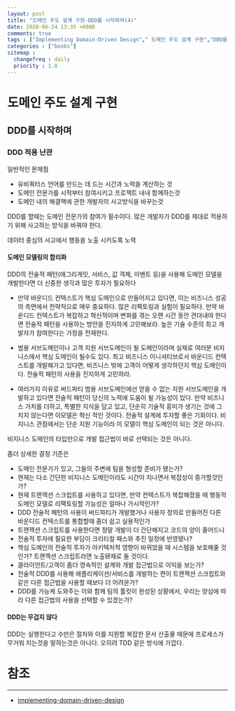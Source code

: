 ```yaml
---
layout: post
title: "도메인 주도 설계 구현-DDD를 시작하며(4)"
date: 2020-06-24 13:35 +0900
comments: true
tags : ["Implementing Domain-Driven Design"," 도메인 주도 설계 구현","DDD를 시작하며"]
categories : ["books"]
sitemap :
  changefreq : daily
  priority : 1.0
---
```


# 도메인 주도 설계 구현

## DDD를 시작하며

### DDD 적용 난관

일반적인 문제점 

* 유비쿼터스 언어를 만드는 데 드는 시간과 노력을 계산하는 것
* 도메인 전문가를 시작부터 참여시키고 프로젝트 내내 함께하는것
* 도메인 내의 해결책에 관한 개발자의 사고방식을 바꾸는것

DDD를 할때는 도메인 전문가의 참여가 필수이다. 많은 개발자가 DDD를 제대로 적용하기 위해 사고하는 방식을 바꿔야 한다.

데이터 중심의 사고에서 행동을 노출 시키도록 노력

#### 도메인 모델링의 합리화

DDD의 전술적 패턴(애그리게잇, 서비스, 값 객체, 이벤트 등)을 사용해 도메인 모델을 개발한다면 더 신중한 생각과 많은 투자가 필요하다

* 만약 바운디드 컨텍스트가 핵심 도메인으로 만들어지고 있다면, 이는 비즈니스 성공의 측면에서 전략적으로 매우 중요하다. 
많은 리팩토링과 실험이 필요하다. 만약 바운디드 컨텍스트가 복잡하고 혁신적이며 변화를 겪는 오랜 시간 동안 견뎌내야 한다면
전술적 패턴을 사용하는 방안을 진지하게 고민해보라. 높은 기술 수준의 최고 개발자가 참여한다는 가정을 전재한다.

* 범용 서브도메인이나 고객 지원 서브도메인이 될 도메인이라며 실제로 여러분 비지니스에서 핵심 도메인이 될수도 있다.
최고 비즈니스 이니셔티브로서 바운디드 컨텍스트를 개발해가고 있다면, 비즈니스 밖에 고객이 어떻게 생각하던지 핵심 도메인이다.
전술적 패턴의 사용을 진지하게 고민하라.

* 여러가지 이유로 써드파티 범용 서브도메인에선 얻을 수 없는 지원 서브도메인을 개발하고 있다면 전술적 패턴이 당신의 노력에 도움이 될 가능성이 있다.
만약 비즈니스 가치를 더하고, 특별한 지식을 담고 있고, 단순히 기술적 흥미가 생기는 것에 그치지 않는다면 이모델은 혁신 적인 것이다. 
전술적 설계에 투자할 좋은 기회이다. 비지니스 관점에서는 단순 지원 기능이라 이 모델이 핵심 도메인이 되는 것은 아니다.

비지니스 도메인의 타입만으로 개발 접근법이 바로 선택되는 것은 아니다.

좀더 상세한 결정 기준은

* 도메인 전문가가 있고, 그들의 주변에 팀을 형성할 준비가 됐는가?
* 현재는 다소 간단한 비지니스 도메인이라도 시간이 지나면서 복잡성이 증가할것인가? 
* 현재 트랜잭션 스크립트를 사용하고 있다면, 만약 컨텍스트가 복잡해졌을 때 행동적 도메인 모델로 리팩토링할 가능성은 얼마나 가시적인가?
* DDD 전술적 패턴의 사용이 써드파티가 개발했거나 사용자 정의로 만들어진 다른 바운디드 컨텍스트를 통합할때 좀더 쉽고 실용적인가
* 트랜젝션 스크립트를 사용한다면 정말 개발이 더 간단해지고 코드의 양이 줄어드나
* 전술적 투자에 필요한 부담이 크리티컬 패스와 추진 일정에 반영됐나?
* 핵심 도메인의 전술적 투자가 아키텍처적 영향이 바뀌었을 때 시스템을 보호해줄 것인가? 트랜젝션 스크립트라면 노출됀채로 둘 것이다.
* 클라이언트/고객이 좀더 영속적인 설계와 개발 접근법으로 이익을 보는가?
* 전술적 DDD를 사용해 애플리케이션/서비스를 개발하는 편이 트랜젝션 스크립트와 같은 다른 접근법을 사용할 때보다 더 어려운가?
* DDD를 가능케 도와주는 이와 함께 팀의 툴킷이 완성된 상황에서, 우리는 양심에 따라 다른 접근법의 사용을 선택할 수 있겠는가?

#### DDD는 무겁지 않다

DDD는 실행한다고 수만은 절차와 이를 지원할 복잡한 문서 산출물 때문에 프로세스가 무거워 지는것을 말하는것은 아니다.
오히려 TDD 같은 방식에 가깝다.


# 참조
-----
* [implementing-domain-driven-design](https://www.oreilly.com/library/view/implementing-domain-driven-design/9780133039900/)

